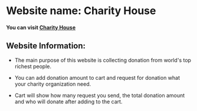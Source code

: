# Website name: Charity House

#### You can visit [Charity House](https://charity-house.netlify.app/)

## Website Information:

* The main purpose of this website is collecting donation from world's top richest people.

* You can add donation amount to cart and request for donation what your charity organization need.

* Cart will show how many request you send, the total donation amount and who will donate after adding to the cart. 